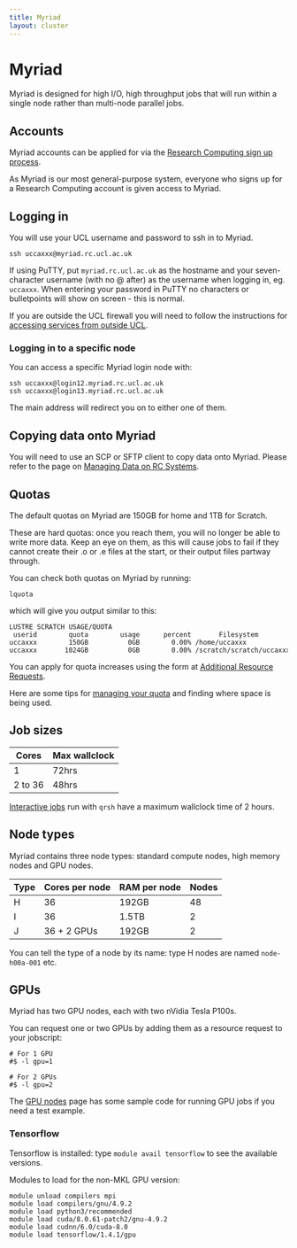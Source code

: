 ```yaml
---
title: Myriad
layout: cluster
---
```

# Myriad

Myriad is designed for high I/O, high throughput jobs that will run
within a single node rather than multi-node parallel jobs.

## Accounts

Myriad accounts can be applied for via the [Research Computing sign up process](Accounts.md).

As Myriad is our most general-purpose system, everyone who signs up for a Research Computing account is given access to Myriad.

## Logging in

You will use your UCL username and password to ssh in to Myriad.

```
ssh uccaxxx@myriad.rc.ucl.ac.uk
```

If using PuTTY, put `myriad.rc.ucl.ac.uk` as the hostname and your
seven-character username (with no @ after) as the username when logging
in, eg. `uccaxxx`. When entering your password in PuTTY no characters or
bulletpoints will show on screen - this is normal.

If you are outside the UCL firewall you will need to follow the
instructions for [accessing services from outside UCL](Accessing_RC_Systems.md).

### Logging in to a specific node

You can access a specific Myriad login node with: 

```
ssh uccaxxx@login12.myriad.rc.ucl.ac.uk
ssh uccaxxx@login13.myriad.rc.ucl.ac.uk
```

The main address will redirect you on to either one of them.

## Copying data onto Myriad

You will need to use an SCP or SFTP client to copy data onto Myriad.
Please refer to the page on [Managing Data on RC Systems](Managing_Data.md).

## Quotas

The default quotas on Myriad are 150GB for home and 1TB for Scratch.

These are hard quotas: once you reach them, you will no longer be able
to write more data. Keep an eye on them, as this will cause jobs to fail
if they cannot create their .o or .e files at the start, or their output
files partway through.

You can check both quotas on Myriad by running: 

```
lquota
``` 

which will give you output similar to this:

```
LUSTRE SCRATCH USAGE/QUOTA
 userid        quota        usage      percent       Filesystem
uccaxxx        150GB          0GB        0.00% /home/uccaxxx
uccaxxx       1024GB          0GB        0.00% /scratch/scratch/uccaxxx
```

You can apply for quota increases using the form at [Additional Resource Requests](Additional_Resource_Requests.md).

Here are some tips for [managing your quota](Managing_Data_on_RC_Systems#Managing_your_quota) and
finding where space is being used.

## Job sizes

| Cores   | Max wallclock |
| ------- | ------------- |
| 1       | 72hrs         |
| 2 to 36 | 48hrs         |

[Interactive jobs](Interactive_Jobs.md) run with `qrsh` have a
maximum wallclock time of 2 hours.

## Node types

Myriad contains three node types: standard compute nodes, high memory
nodes and GPU nodes.

| Type | Cores per node | RAM per node | Nodes |
| ---- | -------------- | ------------ | ----- |
| H    | 36             | 192GB        | 48    |
| I    | 36             | 1.5TB        | 2     |
| J    | 36 + 2 GPUs    | 192GB        | 2     |

You can tell the type of a node by its name: type H nodes are named
`node-h00a-001` etc.

## GPUs

Myriad has two GPU nodes, each with two nVidia Tesla P100s.

You can request one or two GPUs by adding them as a resource request to your jobscript: 

```
# For 1 GPU
#$ -l gpu=1

# For 2 GPUs
#$ -l gpu=2
```

The [GPU nodes](GPU_Nodes.md) page has some sample code for running GPU jobs if you need a test example.

### Tensorflow

Tensorflow is installed: type `module avail tensorflow` to see the
available versions.

Modules to load for the non-MKL GPU version: 

```
module unload compilers mpi
module load compilers/gnu/4.9.2
module load python3/recommended
module load cuda/8.0.61-patch2/gnu-4.9.2
module load cudnn/6.0/cuda-8.0
module load tensorflow/1.4.1/gpu
```

